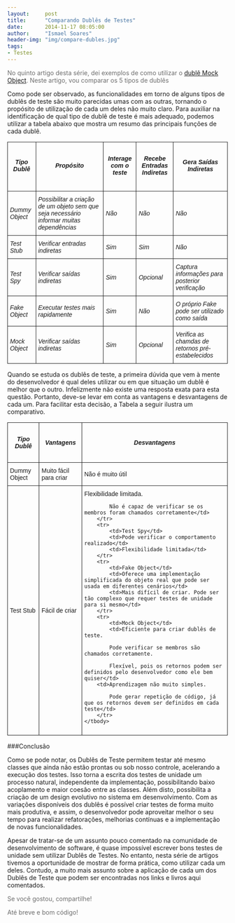 ```yaml
---
layout:     post
title:      "Comparando Dublês de Testes"
date:       2014-11-17 08:05:00
author:     "Ismael Soares"
header-img: "img/compare-dubles.jpg"
tags:
- Testes
---
```


<style type="text/css">
.tg  {border-collapse:collapse;border-spacing:0;}
.tg td{font-family:Arial, sans-serif;font-size:14px;padding:10px 5px;border-style:solid;border-width:1px;overflow:hidden;word-break:normal;}
.tg th{font-family:Arial, sans-serif;font-size:14px;font-weight:normal;padding:10px 5px;border-style:solid;border-width:1px;overflow:hidden;word-break:normal;}
</style>

<span style="color: #6e6e6e;">No quinto artigo desta série, dei exemplos de como utilizar o <a href="http://rkmael.com/2014/11/13/dubles_testes-mock/">dublê Mock Object</a></span><span style="color: #6e6e6e;">. Neste artigo, vou comparar os 5 tipos de dublês</span>

Como pode ser observado, as funcionalidades em torno de alguns tipos de dublês de teste são muito parecidas umas com as outras, tornando o propósito de utilização de cada um deles não muito claro. Para auxiliar na identificação de qual tipo de dublê de teste é mais adequado, podemos utilizar a tabela abaixo que mostra um resumo das principais funções de cada dublê.

<table class="tg">
<thead>
	<tr>
		<th>
			<h5><em>Tipo</em> <em>Dublê</em></h5>
		</th>
		<th>
			<h5><em>Propósito</em></h5>
		</th>
		<th>
			<h5><em>Interage com o teste</em></h5>
		</th>
		<th>
			<h5><em>Recebe Entradas</em> <em>Indiretas</em></h5>
		</th>
		<th>
			<h5>Gera Saídas Indiretas</h5>
		</th>
	</tr>
	</thead>
	<tbody>		
		<tr>
			<td><em>Dummy Object</em></td>
			<td><em>Possibilitar a criação de um objeto sem que seja necessário informar 		muitas dependências</em>
			</td>
			<td><em>Não</em></td>
			<td><em>Não</em></td>
			<td><em>Não</em></td>
		</tr>
		<tr>
			<td><em>Test Stub</em></td>
			<td><em>Verificar entradas indiretas</em></td>
			<td><em>Sim</em></td>
			<td><em>Sim</em></td>
			<td><em>Não</em></td>
		</tr>
		<tr>
			<td><em>Test Spy</em></td>
			<td><em>Verificar saídas indiretas</em></td>
			<td><em>Sim</em></td>
			<td><em>Opcional</em></td>
			<td><em>Captura informações para posterior verificação</em></td>
		</tr>
			<tr>
			<td><em>Fake Object</em></td>
			<td><em>Executar testes mais rapidamente</em></td>
			<td><em>Sim</em></td>
			<td><em>Não</em></td>
			<td><em>O próprio Fake pode ser utilizado como saída</em></td>
		</tr>
		<tr>
			<td><em>Mock Object</em></td>
			<td><em>Verificar saídas indiretas</em></td>
			<td><em>Sim</em></td>
			<td><em>Opcional</em></td>
			<td><em>Verifica as chamdas de retornos pré-estabelecidos</em></td>
		</tr>
	</tbody>
</table>
<p>
Quando se estuda os dublês de teste, a primeira dúvida que vem à mente do desenvolvedor é qual deles utilizar ou em que situação um dublê é melhor que o outro. Infelizmente não existe uma resposta exata para esta questão. Portanto, deve-se levar em conta as vantagens e desvantagens de cada um. Para facilitar esta decisão, a Tabela a seguir ilustra um comparativo.
</p>
<table class="tg">
<thead>
	<tr>
		<th>
			<h4><em>Tipo</em> <em>Dublê</em></h4>
		</th>
		<th>
			<h4><em>Vantagens</em></h4>
		</th>
		<th>
			<h4><em>Desvantagens</em></h4>
		</th>
	</tr>
	</thead>
	<tbody>
		<tr>
			<td>Dummy Object</td>
			<td>Muito fácil para criar</td>
			<td>Não é muito útil</td>
		</tr>
		<tr>
			<td>Test Stub</td>
			<td>Fácil de criar</td>
			<td>Flexibilidade limitada.

			Não é capaz de verificar se os membros foram chamados corretamente</td>
		</tr>
		<tr>
			<td>Test Spy</td>
			<td>Pode verificar o comportamento realizado</td>
			<td>Flexibilidade limitada</td>
		</tr>
		<tr>
			<td>Fake Object</td>
			<td>Oferece uma implementação simplificada do objeto real que pode ser usada em diferentes cenários</td>
			<td>Mais difícil de criar. Pode ser tão complexo que requer testes de unidade para si mesmo</td>
		</tr>
		<tr>
			<td>Mock Object</td>
			<td>Eficiente para criar dublês de teste.

			Pode verificar se membros são chamados corretamente.

			Flexível, pois os retornos podem ser definidos pelo desenvolvedor como ele bem quiser</td>
		<td>Aprendizagem não muito simples.

			Pode gerar repetição de código, já que os retornos devem ser definidos em cada teste</td>
		</tr>
	</tbody>
</table>

###Conclusão
<p>Como se pode notar, os Dublês de Teste permitem testar até mesmo classes que ainda não estão prontas ou sob nosso controle, acelerando a execução dos testes. Isso torna a escrita dos testes de unidade um processo natural, independente da implementação, possibilitando baixo acoplamento e maior coesão entre as classes. Além disto, possibilita a criação de um design evolutivo no sistema em desenvolvimento.
Com as variações disponíveis dos dublês é possível criar testes de forma muito mais produtiva, e assim, o desenvolvedor pode aproveitar melhor o seu tempo para realizar refatorações, melhorias contínuas e a implementação de novas funcionalidades.</p>

<p>Apesar de tratar-se de um assunto pouco comentado na comunidade de desenvolvimento de software, é quase impossível escrever bons testes de unidade sem utilizar Dublês de Testes. No entanto, nesta série de artigos tivemos a oportunidade de mostrar de forma prática, como utilizar cada um deles. Contudo, a muito mais assunto sobre a aplicação de cada um dos Dublês de Teste que podem ser encontradas nos links e livros aqui comentados.</p>

<p style="color: #6e6e6e;">Se você gostou, compartilhe!</p>
<p style="color: #6e6e6e;">Até breve e bom código!</p>


